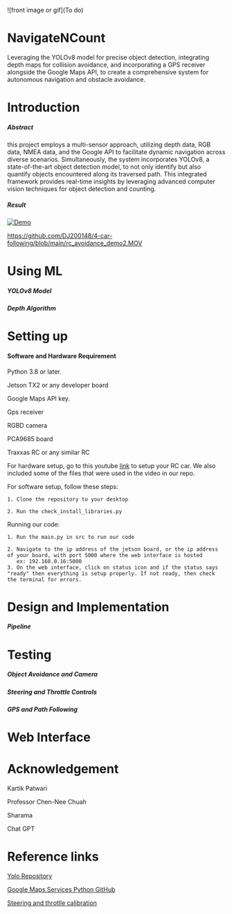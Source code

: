 ![front image or gif](To do)

# NavigateNCount 

Leveraging the YOLOv8 model for precise object detection, integrating depth maps for collision avoidance, and incorporating a GPS receiver alongside the Google Maps API,  to create a comprehensive system for autonomous navigation and obstacle avoidance.

# Introduction 
##### Abstract
this project employs a multi-sensor approach, utilizing depth data, RGB data, NMEA data, and the Google API to facilitate dynamic navigation across diverse scenarios. Simultaneously, the system incorporates YOLOv8, a state-of-the-art object detection model, to not only identify but also quantify objects encountered along its traversed path. This integrated framework provides real-time insights by leveraging advanced computer vision techniques for object detection and counting.


##### Result
[![Demo]()](https://drive.google.com/file/d/1BJGMtsHnUzpo0R-g2AMyS3Ler2OTes1d/view?t=2)

https://github.com/DJ200148/4-car-following/blob/main/rc_avoidance_demo2.MOV

# Using ML

##### YOLOv8 Model

##### Depth Algorithm

# Setting up
#### Software and Hardware Requirement 
Python 3.8 or later.

Jetson TX2 or any developer board

Google Maps API key.

Gps receiver

RGBD camera

PCA9685 board

Traxxas RC or any similar RC 

For hardware setup, go to this youtube [link](https://www.youtube.com/playlist?list=PLXYLzZ3XzIbi3djynrdC1ofn-54WpIFbN) to setup your RC car. We also included some of the files that were used in the video in our repo.

For software setup, follow these steps:

    1. Clone the repository to your desktop

    2. Run the check_install_libraries.py

Running our code:

    1. Run the main.py in src to run our code

    2. Navigate to the ip address of the jetson board, or the ip address of your board, with port 5000 where the web interface is hosted
       ex: 192.168.0.16:5000 
    3. On the web interface, click on status icon and if the status says "ready" then everything is setup properly. If not ready, then check the terminal for errors. 

# Design and Implementation

##### Pipeline

##### 
# Testing

##### Object Avoidance and Camera

##### Steering and Throttle Controls

##### GPS and Path Following

# Web Interface 



# Acknowledgement
Kartik Patwari

Professor Chen-Nee Chuah

Sharama

Chat GPT


# Reference links
[Yolo Repository](https://github.com/ultralytics/ultralytics)

[Google Maps Services Python GitHub](https://github.com/googlemaps/google-maps-services-python.git)

[Steering and throtlle calibration](https://github.com/jetsonhacks/jetsonRACECAR)
